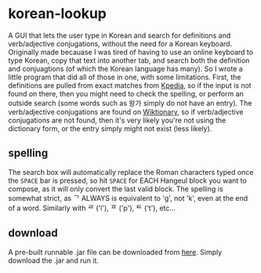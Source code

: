# korean-lookup
A GUI that lets the user type in Korean and search for definitions and verb/adjective conjugations, without the need for a Korean keyboard. Originally made becauase I was tired of having to use an online keyboard to type Korean, copy that text into another tab, and search both the definition and conjuagtions (of which the Korean language has many). So I wrote a little program that did all of those in one, with some limitations. First, the definitions are pulled from exact matches from [Kpedia](http://www.kpedia.jp/), so if the input is not found on there, then you might need to check the spelling, or perform an outside search (some words such as 왕가 simply do not have an entry). The verb/adjective conjugations are found on [Wiktionary](https://en.wiktionary.org/), so if verb/adjective conjugations are not found, then it's very likely you're not using the dictionary form, or the entry simply might not exist (less likely).

## spelling
The search box will automatically replace the Roman characters typed once the ```SPACE``` bar is pressed, so hit ```SPACE``` for EACH Hangeul block you want to compose, as it will only convert the last valid block. The spelling is somewhat strict, as ᄀ ALWAYS is equivalent to 'g', not 'k', even at the end of a word. Similarly with ᄅ ('l'), ᄑ ('p'), ᄐ ('t'), etc...

## download
A pre-built runnable .jar file can be downloaded from [here](https://www.dropbox.com/s/96abw6byz7yatgn/Korean%20Lookup.jar?dl=0). Simply download the .jar and run it.
